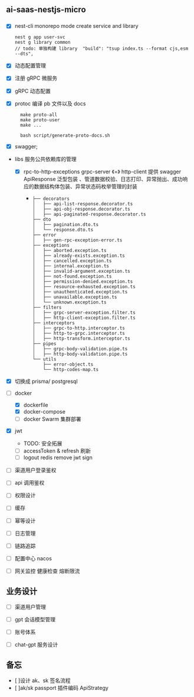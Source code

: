 <!--
 * @Author: hsycc
 * @Date: 2023-04-19 12:43:27
 * @LastEditTime: 2023-05-08 11:16:34
 * @Description:
 *
-->

## ai-saas-nestjs-micro

###

- [x] nest-cli monorepo mode create service and library

  ```
  nest g app user-svc
  nest g library common
  // todo: 单独构建 library  "build": "tsup index.ts --format cjs,esm --dts",
  ```

- [x] 动态配置管理

- [x] 注册 gRPC 微服务
- [x] gRPC 动态配置
- [x] protoc 编译 pb 文件以及 docs

  ```
    make proto-all
    make proto-user
    make ...

    bash script/generate-proto-docs.sh

  ```

- [x] swagger;

- libs 服务公共依赖库的管理

  - [x] rpc-to-http-exceptions
        grpc-server 《=》 http-client
        提供 swagger ApiResponse 泛型包装 、管道数据校验、日志打印、异常抛出、成功响应的数据结构体包装、异常状态码枚举管理的封装
    - ```
      ├── decorators
      │   ├── api-list-response.decorator.ts
      │   ├── api-obj-response.decorator.ts
      │   ├── api-paginated-response.decorator.ts
      ├── dto
      │   ├── pagination.dto.ts
      │   └── response.dto.ts
      ├── error
      │   ├── gen-rpc-exception-error.ts
      ├── exceptions
      │   ├── aborted.exception.ts
      │   ├── already-exists.exception.ts
      │   ├── cancelled.exception.ts
      │   ├── internal.exception.ts
      │   ├── invalid-argument.exception.ts
      │   ├── not-found.exception.ts
      │   ├── permission-denied.exception.ts
      │   ├── resource-exhausted.exception.ts
      │   ├── unauthenticated.exception.ts
      │   ├── unavailable.exception.ts
      │   └── unknown.exception.ts
      ├── filters
      │   ├── grpc-server-exception.filter.ts
      │   ├── http-client-exception.filter.ts
      ├── interceptors
      │   ├── grpc-to-http.interceptor.ts
      │   ├── http-to-grpc.interceptor.ts
      │   ├── http-transform.interceptor.ts
      ├── pipes
      │   ├── grpc-body-validation.pipe.ts
      │   ├── http-body-validation.pipe.ts
      └── utils
          ├── error-object.ts
          └── http-codes-map.ts
      ```

- [x] 切换成 prisma/ postgresql
- [ ] docker
  - [x] dockerfile
  - [x] docker-compose
  - [ ] docker Swarm 集群部署
- [x] jwt
  - TODO: 安全拓展
  - [ ] accessToken & refresh 刷新
  - [ ] logout redis remove jwt sign
- [ ] 渠道用户登录鉴权
- [ ] api 调用鉴权

- [ ] 权限设计
- [ ] 缓存
- [ ] 幂等设计
- [ ] 日志管理
- [ ] 链路追踪
- [ ] 配置中心 nacos
- [ ] 网关监控 健康检查 熔断限流

## 业务设计

- [ ] 渠道用户管理
- [ ] gpt 会话模型管理

- [ ] 账号体系
- [ ] chat-gpt 服务设计

## 备忘

- [ ]设计 ak、sk 签名流程
- [ ]ak/sk passport 插件编码 ApiStrategy
